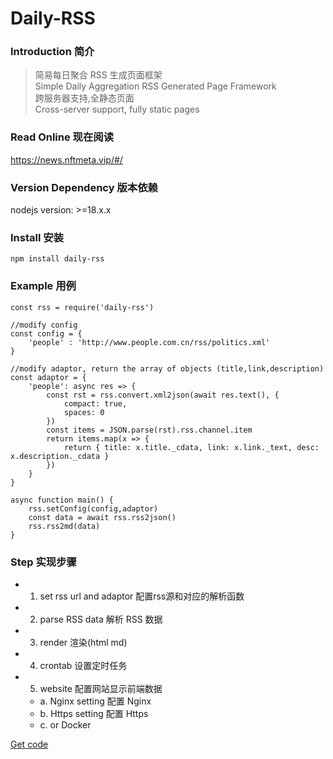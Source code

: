 # Daily-RSS

### Introduction 简介

> 简易每日聚合 RSS 生成页面框架  
> Simple Daily Aggregation RSS Generated Page Framework  
> 跨服务器支持,全静态页面  
> Cross-server support, fully static pages

### Read Online 现在阅读

https://news.nftmeta.vip/#/

### Version Dependency 版本依赖

nodejs version: >=18.x.x
 
### Install 安装

```
npm install daily-rss
```

### Example 用例

```
const rss = require('daily-rss')

//modify config
const config = {
    'people' : 'http://www.people.com.cn/rss/politics.xml'
}

//modify adaptor, return the array of objects (title,link,description)
const adaptor = {
    'people': async res => {
        const rst = rss.convert.xml2json(await res.text(), {
            compact: true,
            spaces: 0
        })
        const items = JSON.parse(rst).rss.channel.item
        return items.map(x => {
            return { title: x.title._cdata, link: x.link._text, desc: x.description._cdata }
        })
    }
}

async function main() {
    rss.setConfig(config,adaptor)
    const data = await rss.rss2json()
    rss.rss2md(data)
}
```

### Step 实现步骤

- 1. set rss url and adaptor 配置rss源和对应的解析函数
- 2. parse RSS data 解析 RSS 数据
- 3. render 渲染(html md)
- 4. crontab 设置定时任务
- 5. website 配置网站显示前端数据
  - a. Nginx setting 配置 Nginx
  - b. Https setting 配置 Https
  - c. or Docker

[Get code](https://github.com/kongnet/daily-rss)

